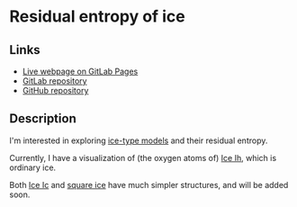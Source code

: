 # Residual entropy of ice

## Links

- [Live webpage on GitLab Pages](https://bmares.gitlab.io/ice-residual-entropy)
- [GitLab repository](https://gitlab.com/bmares/ice-residual-entropy)
- [GitHub repository](https://github.com/maresb/ice-residual-entropy)

## Description

I'm interested in exploring [ice-type models](https://en.wikipedia.org/wiki/Ice-type_model) and their residual entropy.

Currently, I have a visualization of (the oxygen atoms of) [Ice Ih](https://en.wikipedia.org/wiki/Ice_Ih), which is ordinary ice.

Both [Ice Ic](https://en.wikipedia.org/wiki/Ice_Ic) and [square ice](https://journals.aps.org/pr/abstract/10.1103/PhysRev.162.162) have much simpler structures, and will be added soon.
